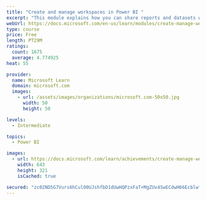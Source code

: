```yaml
---
title: "Create and manage workspaces in Power BI "
excerpt: "This module explains how you can share reports and datasets with your users and how to create a deployment strategy that makes sense for you and your organization. Furthermore, you will learn about data lineage in Microsoft Power BI."
webUrl: https://docs.microsoft.com/en-us/learn/modules/create-manage-workspaces-power-bi/
type: course
price: Free
length: PT29M
ratings:
  count: 1675
  average: 4.774925
heat: 55

provider:
  name: Microsoft Learn
  domain: microsoft.com
  images:
    - url: /assets/images/organizations/microsoft.com-50x50.jpg
      width: 50
      height: 50

levels:
  - Intermediate

topics:
  - Power BI

images:
  - url: https://docs.microsoft.com/learn/achievements/create-manage-workspaces-power-bi-social.png
    width: 643
    height: 321
    isCached: true

secured: "zc02ND5G7Vurs6hCul00UJshfbD1dUwHQPzxFaT+MgZUv4SwECdwH66EcblwflK8XPbLqTR110BA67gR/RbZEow10Linf2ZqzEfDVk1VOVXNV9HY804TStTdRoW++uyPYald9mECQdNbdSf2UmZHsw+GZUB7X5O3CXqkSyjPZIh2JWad08KP1BsS6t9bRjMYE9p4z8V37qXTvB/69sP7YsSeEwstt3vQMDglluNVB5sh5/IZhnbS6+XmoBjjs5nZyOKiw4kjo3LPrejzH2Al0jHW+LET/8wuan4WxNu4YhAHvwahmZkLB+iRohPgKZk8aswDnOf7oErI5bWoD/YGiZiPrV3pUBbBfde6SMJSJeN1LEhVri/SLtcYZTWawn4y2l8QbqSksM++HFBGlRMTp7CQDHNHYkcwv/4YDte8cPk=;nrGi0LYuM+g9iwyptXNr/Q=="
---
```


